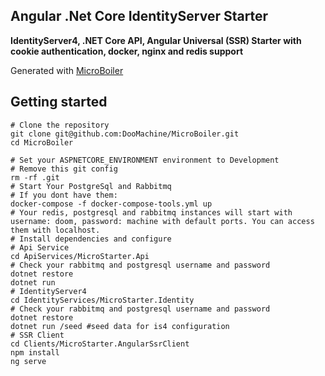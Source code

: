 Angular .Net Core IdentityServer Starter
---------------

<b>IdentityServer4, .NET Core API, Angular Universal (SSR) Starter with cookie authentication, docker, nginx and redis support</b>
<p>Generated with <a href="https://github.com/DooMachine/MicroBoiler">MicroBoiler</a></p>

Getting started
---------------

```
# Clone the repository
git clone git@github.com:DooMachine/MicroBoiler.git
cd MicroBoiler

# Set your ASPNETCORE_ENVIRONMENT environment to Development
# Remove this git config
rm -rf .git 
# Start Your PostgreSql and Rabbitmq
# If you dont have them:
docker-compose -f docker-compose-tools.yml up
# Your redis, postgresql and rabbitmq instances will start with username: doom, password: machine with default ports. You can access them with localhost.
# Install dependencies and configure
# Api Service
cd ApiServices/MicroStarter.Api
# Check your rabbitmq and postgresql username and password
dotnet restore
dotnet run
# IdentityServer4
cd IdentityServices/MicroStarter.Identity
# Check your rabbitmq and postgresql username and password
dotnet restore
dotnet run /seed #seed data for is4 configuration
# SSR Client
cd Clients/MicroStarter.AngularSsrClient
npm install
ng serve



